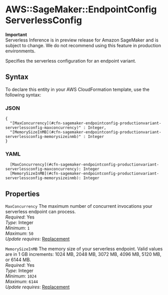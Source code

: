 # AWS::SageMaker::EndpointConfig ServerlessConfig<a name="aws-properties-sagemaker-endpointconfig-productionvariant-serverlessconfig"></a>

**Important**  
Serverless Inference is in preview release for Amazon SageMaker and is subject to change\. We do not recommend using this feature in production environments\.

Specifies the serverless configuration for an endpoint variant\.

## Syntax<a name="aws-properties-sagemaker-endpointconfig-productionvariant-serverlessconfig-syntax"></a>

To declare this entity in your AWS CloudFormation template, use the following syntax:

### JSON<a name="aws-properties-sagemaker-endpointconfig-productionvariant-serverlessconfig-syntax.json"></a>

```
{
  "[MaxConcurrency](#cfn-sagemaker-endpointconfig-productionvariant-serverlessconfig-maxconcurrency)" : Integer,
  "[MemorySizeInMB](#cfn-sagemaker-endpointconfig-productionvariant-serverlessconfig-memorysizeinmb)" : Integer
}
```

### YAML<a name="aws-properties-sagemaker-endpointconfig-productionvariant-serverlessconfig-syntax.yaml"></a>

```
  [MaxConcurrency](#cfn-sagemaker-endpointconfig-productionvariant-serverlessconfig-maxconcurrency): Integer
  [MemorySizeInMB](#cfn-sagemaker-endpointconfig-productionvariant-serverlessconfig-memorysizeinmb): Integer
```

## Properties<a name="aws-properties-sagemaker-endpointconfig-productionvariant-serverlessconfig-properties"></a>

`MaxConcurrency`  <a name="cfn-sagemaker-endpointconfig-productionvariant-serverlessconfig-maxconcurrency"></a>
The maximum number of concurrent invocations your serverless endpoint can process\.  
*Required*: Yes  
*Type*: Integer  
*Minimum*: `1`  
*Maximum*: `50`  
*Update requires*: [Replacement](https://docs.aws.amazon.com/AWSCloudFormation/latest/UserGuide/using-cfn-updating-stacks-update-behaviors.html#update-replacement)

`MemorySizeInMB`  <a name="cfn-sagemaker-endpointconfig-productionvariant-serverlessconfig-memorysizeinmb"></a>
The memory size of your serverless endpoint\. Valid values are in 1 GB increments: 1024 MB, 2048 MB, 3072 MB, 4096 MB, 5120 MB, or 6144 MB\.  
*Required*: Yes  
*Type*: Integer  
*Minimum*: `1024`  
*Maximum*: `6144`  
*Update requires*: [Replacement](https://docs.aws.amazon.com/AWSCloudFormation/latest/UserGuide/using-cfn-updating-stacks-update-behaviors.html#update-replacement)